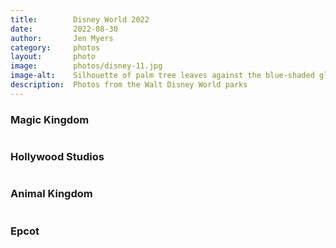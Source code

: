 ```yaml
---
title:        Disney World 2022
date:         2022-08-30
author:       Jen Myers
category:     photos
layout:       photo
image:        photos/disney-11.jpg
image-alt:    Silhouette of palm tree leaves against the blue-shaded globe of Spaceship Earth at Epcot
description:  Photos from the Walt Disney World parks
---
```


### Magic Kingdom

<div><img alt="" src="{{ site.baseurl }}/images/photos/disney-01.jpg" /></div>
<div><img alt="" src="{{ site.baseurl }}/images/photos/disney-02.jpg" /></div>
<div><img alt="" src="{{ site.baseurl }}/images/photos/disney-03.jpg" /></div>

### Hollywood Studios

<div><img alt="" src="{{ site.baseurl }}/images/photos/disney-04.jpg" /></div>
<div><img alt="" src="{{ site.baseurl }}/images/photos/disney-05.jpg" /></div>
<div><img class="vert" alt="" src="{{ site.baseurl }}/images/photos/disney-06.jpg" /></div>

### Animal Kingdom

<div><img alt="" src="{{ site.baseurl }}/images/photos/disney-07.jpg" /></div>
<div><img alt="" src="{{ site.baseurl }}/images/photos/disney-08.jpg" /></div>
<div><img alt="" src="{{ site.baseurl }}/images/photos/disney-09.jpg" /></div>

### Epcot

<div><img alt="" src="{{ site.baseurl }}/images/photos/disney-10.jpg" /></div>
<div><img alt="" src="{{ site.baseurl }}/images/photos/disney-11.jpg" /></div>
<div><img alt="" src="{{ site.baseurl }}/images/photos/disney-12.jpg" /></div>
